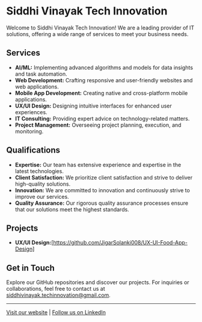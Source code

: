 # Siddhi Vinayak Tech Innovation

Welcome to Siddhi Vinayak Tech Innovation! We are a leading provider of IT solutions, offering a wide range of services to meet your business needs.

## Services
- **AI/ML:** Implementing advanced algorithms and models for data insights and task automation.
- **Web Development:** Crafting responsive and user-friendly websites and web applications.
- **Mobile App Development:** Creating native and cross-platform mobile applications.
- **UX/UI Design:** Designing intuitive interfaces for enhanced user experiences.
- **IT Consulting:** Providing expert advice on technology-related matters.
- **Project Management:** Overseeing project planning, execution, and monitoring.

## Qualifications
- **Expertise:** Our team has extensive experience and expertise in the latest technologies.
- **Client Satisfaction:** We prioritize client satisfaction and strive to deliver high-quality solutions.
- **Innovation:** We are committed to innovation and continuously strive to improve our services.
- **Quality Assurance:** Our rigorous quality assurance processes ensure that our solutions meet the highest standards.

## Projects
- **UX/UI Design:**[https://github.com/JigarSolanki008/UX-UI-Food-App-Design]

## Get in Touch
Explore our GitHub repositories and discover our projects. For inquiries or collaborations, feel free to contact us at [siddhivinayak.techinnovation@gmail.com](mailto:siddhivinayak.techinnovation@gmail.com).

---

[Visit our website](https://www.siddhivinayaktechinnovation.com) | [Follow us on LinkedIn](https://www.linkedin.com/in/jigar008)


